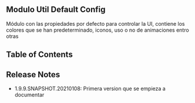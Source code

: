## Modulo Util Default Config

Módulo con las propiedades por defecto para controlar la UI, contiene los colores
que se han predeterminado, iconos, uso o no de animaciones entro otras

## Table of Contents

## Release Notes
- 1.9.9.SNAPSHOT.20210108: Primera version que se empieza a documentar
